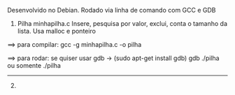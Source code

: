   Desenvolvido no Debian. Rodado via linha de comando com GCC e GDB 

1) Pilha
  minhapilha.c
  Insere, pesquisa por valor, exclui, conta o tamanho da lista.
  Usa malloc e ponteiro 

  ==> para compilar:
    gcc -g minhapilha.c -o pilha

  ==> para rodar:
   se quiser usar gdb -> (sudo apt-get install gdb)
    gdb ./pilha 
  ou somente
    ./pilha 
_________________________________________________________________________
2)
     
